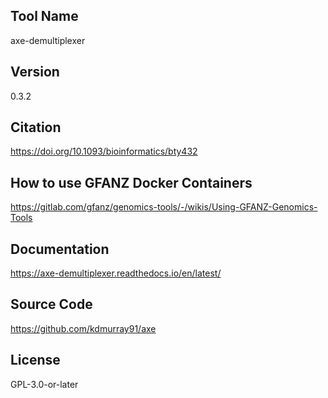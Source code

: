 ## Tool Name
axe-demultiplexer
## Version
0.3.2
## Citation
https://doi.org/10.1093/bioinformatics/bty432
## How to use GFANZ Docker Containers
https://gitlab.com/gfanz/genomics-tools/-/wikis/Using-GFANZ-Genomics-Tools
## Documentation
https://axe-demultiplexer.readthedocs.io/en/latest/
## Source Code
https://github.com/kdmurray91/axe
## License
GPL-3.0-or-later
